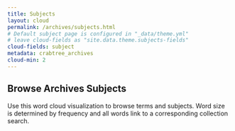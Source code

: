```yaml
---
title: Subjects
layout: cloud
permalink: /archives/subjects.html
# Default subject page is configured in "_data/theme.yml"
# leave cloud-fields as "site.data.theme.subjects-fields"
cloud-fields: subject
metadata: crabtree_archives
cloud-min: 2
---
```


## Browse Archives Subjects

Use this word cloud visualization to browse terms and subjects.
Word size is determined by frequency and all words link to a corresponding collection search.
